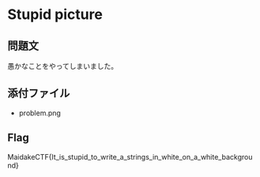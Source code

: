# Stupid picture

## 問題文
愚かなことをやってしまいました。

## 添付ファイル
- problem.png

## Flag
MaidakeCTF{It_is_stupid_to_write_a_strings_in_white_on_a_white_background}